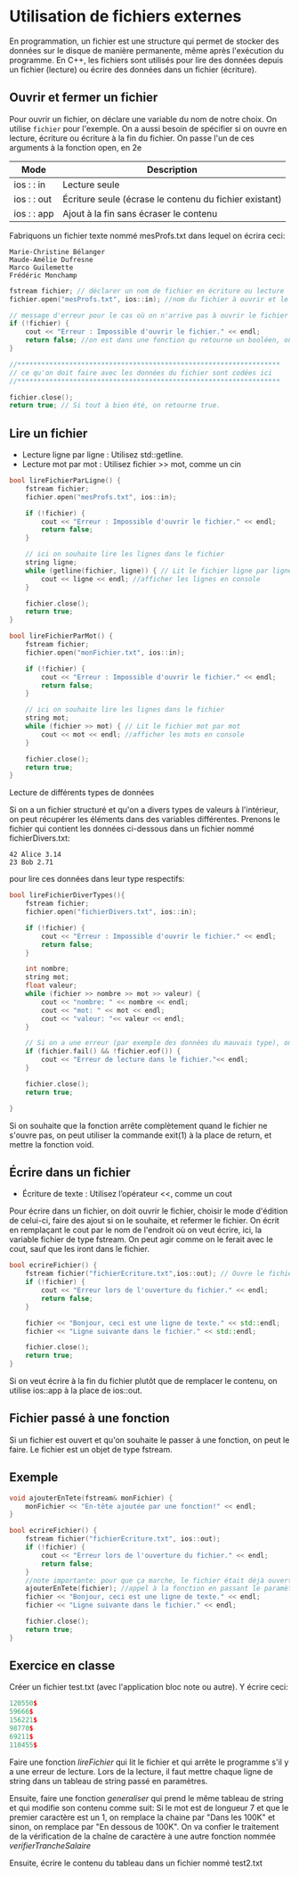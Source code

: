 # Utilisation de fichiers externes

En programmation, un fichier est une structure qui permet de stocker des données sur le disque de manière permanente, même après l'exécution du programme. En C++, les fichiers sont utilisés pour lire des données depuis un fichier (lecture) ou écrire des données dans un fichier (écriture).


## Ouvrir et fermer un fichier

Pour ouvrir un fichier, on déclare une variable du nom de notre choix. On utilise `fichier` pour l'exemple. On a aussi besoin de spécifier si on ouvre en lecture, écriture ou écriture à la fin du fichier. On passe l'un de ces arguments à la fonction open, en 2e 


|Mode  |	Description|
|------|-------|
|ios : : in |	Lecture seule|
|ios : : out |	Écriture seule (écrase le contenu du fichier existant)|
|ios : : app |	Ajout à la fin sans écraser le contenu|



Fabriquons un fichier texte nommé mesProfs.txt dans lequel on écrira ceci:

```
Marie-Christine Bélanger
Maude-Amélie Dufresne
Marco Guilemette
Frédéric Monchamp
```


```cpp
fstream fichier; // déclarer un nom de fichier en écriture ou lecture
fichier.open("mesProfs.txt", ios::in); //nom du fichier à ouvrir et le mode

// message d'erreur pour le cas où on n'arrive pas à ouvrir le fichier
if (!fichier) {
	cout << "Erreur : Impossible d'ouvrir le fichier." << endl;
	return false; //on est dans une fonction qu retourne un booléen, on retourne faux si on passe ici. Fin de la fonction.
}

//******************************************************************
// ce qu'on doit faire avec les données du fichier sont codées ici
//******************************************************************

fichier.close();
return true; // Si tout à bien été, on retourne true.
```

## Lire un fichier

- Lecture ligne par ligne : Utilisez std::getline.
- Lecture mot par mot : Utilisez fichier >> mot, comme un cin


```cpp
bool lireFichierParLigne() {
	fstream fichier; 
	fichier.open("mesProfs.txt", ios::in); 

    if (!fichier) {
		cout << "Erreur : Impossible d'ouvrir le fichier." << endl;
		return false; 
	}

    // ici on souhaite lire les lignes dans le fichier
	string ligne;
	while (getline(fichier, ligne)) { // Lit le fichier ligne par ligne
		cout << ligne << endl; //afficher les lignes en console
	}

	fichier.close();
	return true; 
}
```

```cpp
bool lireFichierParMot() {
	fstream fichier; 
	fichier.open("monFichier.txt", ios::in); 

    if (!fichier) {
		cout << "Erreur : Impossible d'ouvrir le fichier." << endl;
		return false; 
	}

    // ici on souhaite lire les lignes dans le fichier
	string mot;
	while (fichier >> mot) { // Lit le fichier mot par mot
		cout << mot << endl; //afficher les mots en console
	}

	fichier.close();
	return true; 
}
```

Lecture de différents types de données

Si on a un fichier structuré et qu'on a divers types de valeurs à l'intérieur, on peut récupérer les éléments dans des variables différentes. Prenons le fichier qui contient les données ci-dessous dans un fichier nommé fichierDivers.txt:

```
42 Alice 3.14
23 Bob 2.71
```

pour lire ces données dans leur type respectifs:

```cpp
bool lireFichierDiverTypes(){
	fstream fichier;
	fichier.open("fichierDivers.txt", ios::in);

	if (!fichier) {
		cout << "Erreur : Impossible d'ouvrir le fichier." << endl;
		return false;
	}

	int nombre;
	string mot;
	float valeur;
	while (fichier >> nombre >> mot >> valeur) { 
		cout << "nombre: " << nombre << endl;
		cout << "mot: " << mot << endl;
		cout << "valeur: "<< valeur << endl; 
	}

	// Si on a une erreur (par exemple des données du mauvais type), on affiche un message
	if (fichier.fail() && !fichier.eof()) {
		cout << "Erreur de lecture dans le fichier."<< endl;
	}

	fichier.close();
	return true;

}

```



Si on souhaite que la fonction arrête complètement quand le fichier ne s'ouvre pas, on peut utiliser la commande exit(1) à la place de return, et mettre la fonction void.

## Écrire dans un fichier

- Écriture de texte : Utilisez l’opérateur <<, comme un cout

Pour écrire dans un fichier, on doit ouvrir le fichier, choisir le mode d'édition de celui-ci, faire des ajout si on le souhaite, et refermer le fichier. On écrit en remplaçant le cout par le nom de l'endroit où on veut écrire, ici, la variable fichier de type fstream. On peut agir comme on le ferait avec le cout, sauf que les iront dans le fichier.

```cpp
bool ecrireFichier() {
	fstream fichier("fichierEcriture.txt",ios::out); // Ouvre le fichier en écriture en mode out
	if (!fichier) {
		cout << "Erreur lors de l'ouverture du fichier." << endl;
		return false; 
	}

	fichier << "Bonjour, ceci est une ligne de texte." << std::endl;
	fichier << "Ligne suivante dans le fichier." << std::endl;

	fichier.close();
	return true;
}
```

Si on veut écrire à la fin du fichier plutôt que de remplacer le contenu, on utilise ios::app à la place de ios::out.

## Fichier passé à une fonction

Si un fichier est ouvert et qu'on souhaite le passer à une fonction, on peut le faire. Le fichier est un objet de type fstream. 

## Exemple

```cpp
void ajouterEnTete(fstream& monFichier) {
	monFichier << "En-tête ajoutée par une fonction!" << endl;
}

bool ecrireFichier() {
	fstream fichier("fichierEcriture.txt", ios::out); 
	if (!fichier) {
		cout << "Erreur lors de l'ouverture du fichier." << endl;
		return false; 
	}
	//note importante: pour que ça marche, le fichier était déjà ouvert!
	ajouterEnTete(fichier); //appel à la fonction en passant le paramètre de type fstream
	fichier << "Bonjour, ceci est une ligne de texte." << endl;
	fichier << "Ligne suivante dans le fichier." << endl;

	fichier.close(); 
	return true;
}
```


## Exercice en classe

Créer un fichier test.txt (avec l'application bloc note ou autre). Y écrire ceci:

```cpp
120550$ 
59666$ 
156221$
98770$ 
69211$ 
110455$ 
```

Faire une fonction *lireFichier* qui lit le fichier et qui arrête le programme s'il y a une erreur de lecture. Lors de la lecture, il faut mettre chaque ligne de string dans un tableau de string passé en paramètres. 

Ensuite, faire une fonction *generaliser* qui prend le même tableau de string et qui modifie son contenu comme suit: Si le mot est de longueur 7 et que le premier caractère est un 1, on remplace la chaine par "Dans les 100K" et sinon, on remplace par "En dessous de 100K". On va confier le traitement de la vérification de la chaîne de caractère à une autre fonction nommée *verifierTrancheSalaire*

Ensuite, écrire le contenu du tableau dans un fichier nommé test2.txt